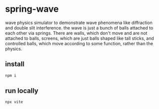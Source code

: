 # spring-wave

wave physics simulator to demonstrate wave phenomena like diffraction and double slit interference. the wave is just a bunch of balls attached to each other via springs. There are walls, which don't move and are not attached to balls, screens, which are just balls shaped like tall sticks, and controlled balls, which move according to some function, rather than the physics.

## install

```sh
npm i
```

## run locally

```sh
npx vite
```